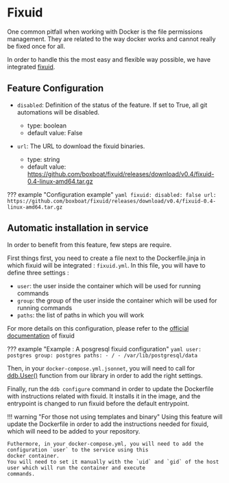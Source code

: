 Fixuid
===

One common pitfall when working with Docker is the file permissions management.
They are related to the way docker works and cannot really be fixed once for all.

In order to handle this the most easy and flexible way possible, we have integrated 
[fixuid](https://github.com/boxboat/fixuid).

Feature Configuration
---

- `disabled`: Definition of the status of the feature. If set to True, all git automations will be disabled.
    - type: boolean
    - default value: False
              
- `url`: The URL to download the fixuid binaries.
    - type: string
    - default value: https://github.com/boxboat/fixuid/releases/download/v0.4/fixuid-0.4-linux-amd64.tar.gz
    
??? example "Configuration example"
    ```yaml
    fixuid:
        disabled: false
        url: https://github.com/boxboat/fixuid/releases/download/v0.4/fixuid-0.4-linux-amd64.tar.gz
    ``` 
    
Automatic installation in service
---

In order to benefit from this feature, few steps are require. 

First things first, you need to create a file next to the Dockerfile.jinja in which fixuid will be integrated : 
`fixuid.yml`.
In this file, you will have to define three settings : 

- `user`: the user inside the container which will be used for running commands
- `group`: the group of the user inside the container which will be used for running commands
- `paths`: the list of paths in which you will work

For more details on this configuration, please refer to the 
[official documentation](https://github.com/boxboat/fixuid#specify-paths-and-behavior-across-devices) of fixuid

??? example "Example : A posgresql fixuid configuration"
    ```yaml
    user: postgres
    group: postgres
    paths:
      - /
      - /var/lib/postgresql/data
    ``` 
    
Then, in your `docker-compose.yml.jsonnet`, you will need to call for [ddb.User()](jsonnet.md#user) function from our 
library in order to add the right settings. 
 
Finally, run the `ddb configure` command in order to update the Dockerfile with instructions related with fixuid. 
It installs it in the image, and the entrypoint is changed to run fixuid before the default entrypoint.

!!! warning "For those not using templates and binary"
    Using this feature will update the Dockerfile in order to add the instructions needed for fixuid, which will need to 
    be added to your repository.
    
    Futhermore, in your docker-compose.yml, you will need to add the configuration `user` to the service using this 
    docker container.
    You will need to set it manually with the `uid` and `gid` of the host user which will run the container and execute 
    commands.